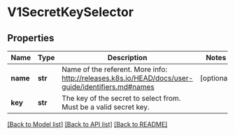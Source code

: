 # V1SecretKeySelector

## Properties
Name | Type | Description | Notes
------------ | ------------- | ------------- | -------------
**name** | **str** | Name of the referent. More info: http://releases.k8s.io/HEAD/docs/user-guide/identifiers.md#names | [optional] 
**key** | **str** | The key of the secret to select from.  Must be a valid secret key. | 

[[Back to Model list]](../README.md#documentation-for-models) [[Back to API list]](../README.md#documentation-for-api-endpoints) [[Back to README]](../README.md)



